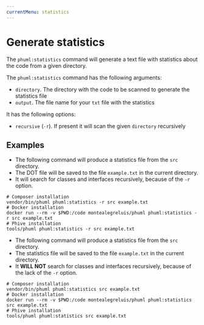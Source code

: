 ```yaml
---
currentMenu: statistics
---
```


# Generate statistics

The `phuml:statistics` command will generate a text file with statistics about the code from a given directory.

The `phuml:statistics` command has the following arguments:

* `directory`. The directory with the code to be scanned to generate the statistics file
* `output`. The file name for your `txt` file with the statistics

It has the following options:

* `recursive` (`-r`). If present it will scan the given `directory` recursively

## Examples

* The following command will produce a statistics file from the `src` directory.
* The DOT file will be saved to the file `example.txt` in the current directory.
* It will search for classes and interfaces recursively, because of the `-r` option.

```
# Composer installation
vendor/bin/phuml phuml:statistics -r src example.txt
# Docker installation
docker run --rm -v $PWD:/code montealegreluis/phuml phuml:statistics -r src example.txt
# Phive installation
tools/phuml phuml:statistics -r src example.txt
```

* The following command will produce a statistics file from the `src` directory.
* The statistics file will be saved to the file `example.txt` in the current directory.
* It **WILL NOT** search for classes and interfaces recursively, because of the lack of the `-r` option.

```
# Composer installation
vendor/bin/phuml phuml:statistics src example.txt
# Docker installation
docker run --rm -v $PWD:/code montealegreluis/phuml phuml:statistics src example.txt
# Phive installation
tools/phuml phuml:statistics src example.txt
```
